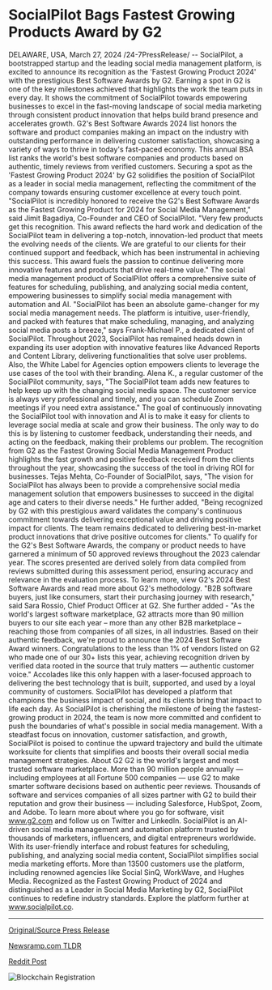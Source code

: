 # SocialPilot Bags Fastest Growing Products Award by G2

DELAWARE, USA, March 27, 2024 /24-7PressRelease/ -- SocialPilot, a bootstrapped startup and the leading social media management platform, is excited to announce its recognition as the 'Fastest Growing Product 2024' with the prestigious Best Software Awards by G2.  Earning a spot in G2 is one of the key milestones achieved that highlights the work the team puts in every day. It shows the commitment of SocialPilot towards empowering businesses to excel in the fast-moving landscape of social media marketing through consistent product innovation that helps build brand presence and accelerates growth.   G2's Best Software Awards 2024 list honors the software and product companies making an impact on the industry with outstanding performance in delivering customer satisfaction, showcasing a variety of ways to thrive in today's fast-paced economy. This annual BSA list ranks the world's best software companies and products based on authentic, timely reviews from verified customers. Securing a spot as the 'Fastest Growing Product 2024' by G2 solidifies the position of SocialPilot as a leader in social media management, reflecting the commitment of the company towards ensuring customer excellence at every touch point.  "SocialPilot is incredibly honored to receive the G2's Best Software Awards as the Fastest Growing Product for 2024 for Social Media Management," said Jimit Bagadiya, Co-Founder and CEO of SocialPilot. "Very few products get this recognition. This award reflects the hard work and dedication of the SocialPilot team in delivering a top-notch, innovation-led product that meets the evolving needs of the clients. We are grateful to our clients for their continued support and feedback, which has been instrumental in achieving this success. This award fuels the passion to continue delivering more innovative features and products that drive real-time value."  The social media management product of SocialPilot offers a comprehensive suite of features for scheduling, publishing, and analyzing social media content, empowering businesses to simplify social media management with automation and AI. "SocialPilot has been an absolute game-changer for my social media management needs. The platform is intuitive, user-friendly, and packed with features that make scheduling, managing, and analyzing social media posts a breeze," says Frank-Michael P., a dedicated client of SocialPilot.   Throughout 2023, SocialPilot has remained heads down in expanding its user adoption with innovative features like Advanced Reports and Content Library, delivering functionalities that solve user problems. Also, the White Label for Agencies option empowers clients to leverage the use cases of the tool with their branding. Alena K., a regular customer of the SocialPilot community, says, "The SocialPilot team adds new features to help keep up with the changing social media space. The customer service is always very professional and timely, and you can schedule Zoom meetings if you need extra assistance."   The goal of continuously innovating the SocialPilot tool with innovation and AI is to make it easy for clients to leverage social media at scale and grow their business. The only way to do this is by listening to customer feedback, understanding their needs, and acting on the feedback, making their problems our problem.  The recognition from G2 as the Fastest Growing Social Media Management Product highlights the fast growth and positive feedback received from the clients throughout the year, showcasing the success of the tool in driving ROI for businesses.   Tejas Mehta, Co-Founder of SocialPilot, says, "The vision for SocialPilot has always been to provide a comprehensive social media management solution that empowers businesses to succeed in the digital age and caters to their diverse needs."   He further added, "Being recognized by G2 with this prestigious award validates the company's continuous commitment towards delivering exceptional value and driving positive impact for clients. The team remains dedicated to delivering best-in-market product innovations that drive positive outcomes for clients."  To qualify for the G2's Best Software Awards, the company or product needs to have garnered a minimum of 50 approved reviews throughout the 2023 calendar year. The scores presented are derived solely from data compiled from reviews submitted during this assessment period, ensuring accuracy and relevance in the evaluation process. To learn more, view G2's 2024 Best Software Awards and read more about G2's methodology.  "B2B software buyers, just like consumers, start their purchasing journey with research," said Sara Rossio, Chief Product Officer at G2.   She further added - "As the world's largest software marketplace, G2 attracts more than 90 million buyers to our site each year – more than any other B2B marketplace – reaching those from companies of all sizes, in all industries. Based on their authentic feedback, we're proud to announce the 2024 Best Software Award winners. Congratulations to the less than 1% of vendors listed on G2 who made one of our 30+ lists this year, achieving recognition driven by verified data rooted in the source that truly matters — authentic customer voice."   Accolades like this only happen with a laser-focused approach to delivering the best technology that is built, supported, and used by a loyal community of customers. SocialPilot has developed a platform that champions the business impact of social, and its clients bring that impact to life each day.  As SocialPilot is cherishing the milestone of being the fastest-growing product in 2024, the team is now more committed and confident to push the boundaries of what's possible in social media management. With a steadfast focus on innovation, customer satisfaction, and growth, SocialPilot is poised to continue the upward trajectory and build the ultimate worksuite for clients that simplifies and boosts their overall social media management strategies.   About G2  G2 is the world's largest and most trusted software marketplace. More than 90 million people annually — including employees at all Fortune 500 companies — use G2 to make smarter software decisions based on authentic peer reviews. Thousands of software and services companies of all sizes partner with G2 to build their reputation and grow their business — including Salesforce, HubSpot, Zoom, and Adobe. To learn more about where you go for software, visit www.g2.com and follow us on Twitter and LinkedIn.  SocialPilot is an AI-driven social media management and automation platform trusted by thousands of marketers, influencers, and digital entrepreneurs worldwide. With its user-friendly interface and robust features for scheduling, publishing, and analyzing social media content, SocialPilot simplifies social media marketing efforts. More than 13500 customers use the platform, including renowned agencies like Social SinQ, WorkWave, and Hughes Media. Recognized as the Fastest Growing Product of 2024 and distinguished as a Leader in Social Media Marketing by G2, SocialPilot continues to redefine industry standards. Explore the platform further at www.socialpilot.co. 

---

[Original/Source Press Release](https://www.24-7pressrelease.com/press-release/509561/socialpilot-bags-fastest-growing-products-award-by-g2)
                    

[Newsramp.com TLDR](None) 



[Reddit Post](https://www.reddit.com/r/AwardsAndRecognition/comments/1bovtz4/socialpilot_named_fastest_growing_product_2024_by/) 



![Blockchain Registration](https://cdn.newsramp.app/24-7PressRelease/qrcode/243/27/blur9mox.webp)